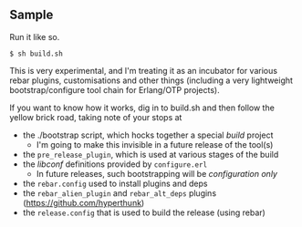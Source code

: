## Sample

Run it like so.

    $ sh build.sh

This is very experimental, and I'm treating it as an incubator for various 
rebar plugins, customisations and other things (including a very lightweight 
bootstrap/configure tool chain for Erlang/OTP projects).

If you want to know how it works, dig in to build.sh and then follow the yellow
brick road, taking note of your stops at

- the ./bootstrap script, which hocks together a special *build* project
    - I'm going to make this invisible in a future release of the tool(s)
- the `pre_release_plugin`, which is used at various stages of the build
- the *libconf* definitions provided by `configure.erl`
    - In future releases, such bootstrapping will be *configuration only* 
- the `rebar.config` used to install plugins and deps
- the `rebar_alien_plugin` and `rebar_alt_deps` plugins (https://github.com/hyperthunk)
- the `release.config` that is used to build the release (using rebar)
